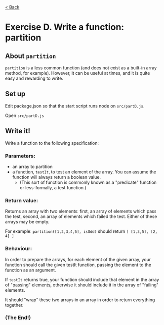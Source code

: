 [< Back](./README.md)

# Exercise D. Write a function: partition

## About `partition`

`partition` is a less common function (and does not exist as a built-in array method, for example). However, it can be useful at times, and it is quite easy and rewarding to write.

## Set up

Edit package.json so that the start script runs node on `src/partD.js`.

Open `src/partD.js`

## Write it!

Write a function to the following specification:

### Parameters:

- an array to partition
- a function, `testIt`, to test an element of the array. You can assume the function will always return a boolean value.
  - (This sort of function is commonly known as a "predicate" function or less-formally, a test function.)

### Return value:

Returns an array with two elements: first, an array of elements which pass the test, second, an array of elements which failed the test. Either of these arrays may be empty.

For example: `partition([1,2,3,4,5], isOdd)` should return `[ [1,3,5], [2, 4] ]`

### Behaviour:

In order to prepare the arrays, for each element of the given array, your function should call the given testIt function, passing the element to the function as an argument.

If `testIt` returns true, your function should include that element in the array of "passing" elements, otherwise it should include it in the array of "failing" elements.

It should "wrap" these two arrays in an array in order to return everything together.

### (The End!)
